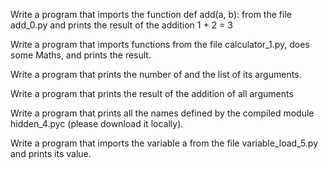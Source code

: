
Write a program that imports the function def add(a, b): from the file add_0.py and prints the result of the addition 1 + 2 = 3

Write a program that imports functions from the file calculator_1.py, does some Maths, and prints the result.

Write a program that prints the number of and the list of its arguments.

Write a program that prints the result of the addition of all arguments

Write a program that prints all the names defined by the compiled module hidden_4.pyc (please download it locally).

Write a program that imports the variable a from the file variable_load_5.py and prints its value.


